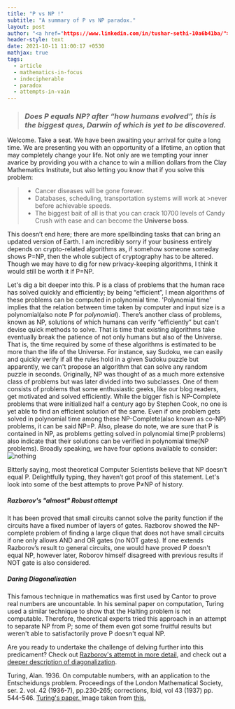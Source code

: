 ```yaml
---
title: "P vs NP !"
subtitle: "A summary of P vs NP paradox."
layout: post
author: "<a href="https://www.linkedin.com/in/tushar-sethi-10a6b41ba/">Tushar Sethi</a>"
header-style: text
date: 2021-10-11 11:00:17 +0530
mathjax: true
tags:
  - article
  - mathematics-in-focus
  - indecipherable
  - paradox
  - attempts-in-vain
---
```

>### *Does P equals NP? after “how humans evolved”, this is the biggest ques, Darwin of which is yet to be discovered.*

Welcome. Take a seat. We have been awaiting your arrival for quite a long time. We are presenting you with an opportunity of a lifetime, an option that may completely change your life. Not only are we tempting your inner avarice by providing you with a chance to win a million dollars from the Clay Mathematics Institute, but also letting you know that if you solve this problem:

>* Cancer diseases will be gone forever.
>* Databases, scheduling, transportation systems will work at >never before achievable speeds.
>* The biggest bait of all is that you can crack 10700 levels of Candy Crush with ease and can become the **Universe boss**.

This doesn’t end here; there are more spellbinding tasks that can bring an updated version of Earth. I am incredibly sorry if your business entirely depends on crypto-related algorithms as, if somehow someone someday shows P=NP, then the whole subject of cryptography has to be altered. Though we may have to dig for new privacy-keeping algorithms, I think it would still be worth it if P=NP. 

  Let's dig a bit deeper into this. P is a class of problems that the human race has solved quickly and efficiently; by being “efficient”, I mean algorithms of these problems can be computed in polynomial time. 'Polynomial time' implies that the relation between time taken by computer and input size is a polynomial(also note P for *polynomial*). There’s another class of problems, known as NP, solutions of which humans can verify “efficiently” but can't devise quick methods to solve. That is time that existing algorithms take eventually break the patience of not only humans but also of the Universe. That is, the time required by some of these algorithms is estimated to be more than the life of the Universe. For instance, say Sudoku, we can easily and quickly verify if all the rules hold in a given Sudoku puzzle but apparently, we can't propose an algorithm that can solve any random puzzle in seconds.
  Originally, NP was thought of as a much more extensive class of problems but was later divided into two subclasses. One of them consists of problems that some enthusiastic geeks, like our blog readers, get motivated and solved efficiently. While the bigger fish is NP-Complete problems that were initialized half a century ago by Stephen Cook, no one is yet able to find an efficient solution of the same. Even if one problem gets solved in polynomial time among these NP-Complete(also known as co-NP) problems, it can be said NP=P. Also, please do note, we are sure that P is contained in NP, as problems getting solved in polynomial time(P problems) also indicate that their solutions can be verified in polynomial time(NP problems). Broadly speaking, we have four options available to consider:
 <img src="/blog/media/post/2021-10-11-pvsnp_img.png" alt="nothing">
 
  
  Bitterly saying, most theoretical Computer Scientists believe that NP doesn’t equal P. Delightfully typing, they haven’t got proof of this statement.
 Let's look into some of the best attempts to prove P$\ne$NP of history. 
  ##### Razborov's "almost" Robust attempt
   It has been proved that small circuits cannot solve the parity function if the circuits have a fixed number of layers of gates. Razborov showed the NP-complete problem of finding a large clique that does not have small circuits if one only allows AND and OR gates (no NOT gates). If one extends Razborov’s result to general circuits, one would have proved P doesn't equal NP, however later, Roborov himself disagreed with previous results if NOT gate is also considered.

  ##### Daring Diagonalisation

  This famous technique in mathematics was first used by Cantor to prove real numbers are uncountable. In his seminal paper on computation, Turing used a similar technique to show that the Halting problem is not computable. Therefore, theoretical experts tried this approach in an attempt to separate NP from P; some of them even got some fruitful results but weren't able to satisfactorily prove P doesn't equal NP.

Are you ready to undertake the challenge of delving further into this predicament? Check out <a href="https://arxiv.org/ftp/arxiv/papers/1911/1911.00722.pdf"> Razborov's attempt in more detail</a>, and check out a <a href="http://courses.csail.mit.edu/6.841/spring09/scribe/lect02.pdf"> deeper description of diagonalization</a>.

Turing, Alan. 1936. On computable numbers, with an application to the Entscheidungs problem. Proceedings of the London Mathematical Society, ser.
2. vol. 42 (1936-7), pp.230-265; corrections, Ibid, vol 43 (1937) pp. 544-546.
<a href="http://www.abelard.org/turpap2/tp2-ie.asp#index">Turing's paper. </a>
Image taken from <a href="http://staff.ustc.edu.cn/~csli/graduate/algorithms/book6/chap36.htm"> this.
